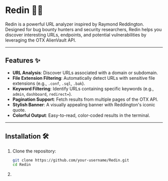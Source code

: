 # Redin 🕵️‍♂️

Redin is a powerful URL analyzer inspired by Raymond Reddington. Designed for bug bounty hunters and security researchers, Redin helps you discover interesting URLs, endpoints, and potential vulnerabilities by leveraging the OTX AlienVault API.

---

## Features ✨

- **URL Analysis**: Discover URLs associated with a domain or subdomain.
- **File Extension Filtering**: Automatically detect URLs with sensitive file extensions (e.g., `.conf`, `.sql`, `.bak`).
- **Keyword Filtering**: Identify URLs containing specific keywords (e.g., `admin`, `dashboard`, `redirect=`).
- **Pagination Support**: Fetch results from multiple pages of the OTX API.
- **Stylish Banner**: A visually appealing banner with Reddington's iconic quote.
- **Colorful Output**: Easy-to-read, color-coded results in the terminal.

---

## Installation 🛠️

1. Clone the repository:
   ```bash
   git clone https://github.com/your-username/Redin.git
   cd Redin
2. ```pip install requests pyfiglet colorama
